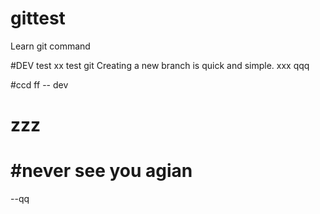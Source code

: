 # gittest
Learn git command

#DEV test xx
test git
Creating a new branch is quick and simple.
xxx
qqq

#ccd ff
-- dev
# zzz

#never see you agian
=======
--qq
